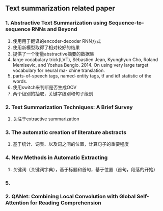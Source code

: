 ## Text summarization related paper

### 1. Abstractive Text Summarization using Sequence-to-sequence RNNs and Beyond
1. 使用用于翻译的encoder-decoder RNN方式
2. 使用新模型取得了相对较好的结果
3. 提供了一个衡量abstractive摘要的数据集
4. large vocabulary trick(LVT), Sébastien Jean, Kyunghyun Cho, Roland Memisevic, and Yoshua Bengio. 2014. On using very large target vocabulary for neural ma- chine translation. 
5. parts-of-speech tags, named-entity tags, tf and idf statistic of the words.
6. 使用switch来判断是否生成OOV
7. 两个级别的抽取，关键字级别和句子级别


### 2. Text Summarization Techniques: A Brief Survey
1. 关注于extractive summarization

### 3. The automatic creation of literature abstracts 
1. 基于统计、词表、以及词之间的位置，计算句子的重要程度

### 4. New Methods in Automatic Extracting 
1. 关键词（关键词字典），基于标题和首句，基于位置（首句，段落的开始）

### 5. 


### 2. QANet: Combining Local Convolution with Global Self-Attention for Reading Comprehension
